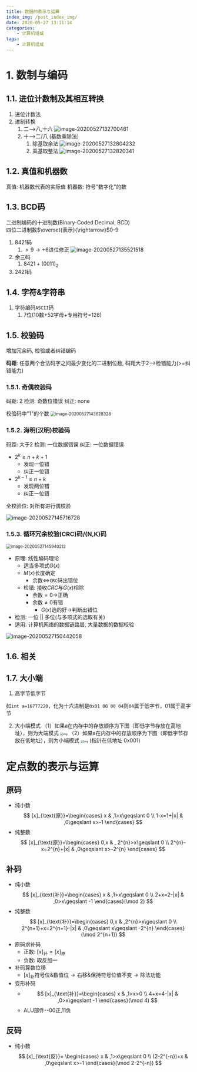 ```yaml
---
title: 数据的表示与运算
index_img: /post_index_img/
date: 2020-05-27 13:11:14
categories:
    - 计算机组成
tags:
    - 计算机组成
---
```


# 1. 数制与编码

## 1.1. 进位计数制及其相互转换

1. 进位计数法
2. 进制转换
   1. 二-->八,十六
      ![image-20200527132700461](%E6%95%B0%E6%8D%AE%E7%9A%84%E8%A1%A8%E7%A4%BA%E4%B8%8E%E8%BF%90%E7%AE%97/image-20200527132700461.png)
   2. 十-->二/八   (基数乘除法)
      1. 除基取余法
         ![image-20200527132804232](%E6%95%B0%E6%8D%AE%E7%9A%84%E8%A1%A8%E7%A4%BA%E4%B8%8E%E8%BF%90%E7%AE%97/image-20200527132804232.png)
      2. 乘基取整法
         ![image-20200527132820341](%E6%95%B0%E6%8D%AE%E7%9A%84%E8%A1%A8%E7%A4%BA%E4%B8%8E%E8%BF%90%E7%AE%97/image-20200527132820341.png)

## 1.2. 真值和机器数

真值: 机器数代表的实际值
机器数: 符号"数字化"的数

## 1.3. BCD码

二进制编码的十进制数(Binary-Coded Decimal, BCD)  
四位二进制数$\overset{表示}{\rightarrow}$0-9

1. $8421$码
   1. $>9\rightarrow+6$进位修正
      ![image-20200527135521518](%E6%95%B0%E6%8D%AE%E7%9A%84%E8%A1%A8%E7%A4%BA%E4%B8%8E%E8%BF%90%E7%AE%97/image-20200527135521518.png)
2. 余三码
   1. $8421+(0011)_{2}$
3. $2421$码

## 1.4. 字符&字符串

1. 字符编码`ASCII`码
   1. 7位(10数+52字母+专用符号=128)

## 1.5. 校验码

增加冗余码, 检验或者纠错编码  

**码距**: 任意两个合法码字之间最少变化的二进制位数, 码距大于2-->检错能力(>=纠错能力)

### 1.5.1. 奇偶校验码

码距: 2
检测: 奇数位错误
纠正: none 

校验码中"1"的个数
<img src="%E6%95%B0%E6%8D%AE%E7%9A%84%E8%A1%A8%E7%A4%BA%E4%B8%8E%E8%BF%90%E7%AE%97/image-20200527143628328.png" alt="image-20200527143628328" style="zoom:80%;" />

### 1.5.2. 海明(汉明)校验码

码距: 大于2
检测: 一位数据错误
纠正: 一位数据错误

- $2^k\geqslant n+k+1$
  - 发现一位错
  - 纠正一位错
- $2^{k-1}\geqslant n+k$
  - 发现两位错
  - 纠正一位错

全校验位: 对所有进行偶校验

![image-20200527145716728](%E6%95%B0%E6%8D%AE%E7%9A%84%E8%A1%A8%E7%A4%BA%E4%B8%8E%E8%BF%90%E7%AE%97/image-20200527145716728.png)

### 1.5.3. 循环冗余校验(CRC)码/(N,K)码

<img src="%E6%95%B0%E6%8D%AE%E7%9A%84%E8%A1%A8%E7%A4%BA%E4%B8%8E%E8%BF%90%E7%AE%97/image-20200527145940212.png" alt="image-20200527145940212" style="zoom:80%;" />

- 原理: 线性编码理论
  - 适当多项式$G(x)$
  - $M(x)$长度确定
    - 余数$\Leftrightarrow$`CRC`码出错位
  - 检错: 接收$CRC$与$G(x)$相除
    - 余数$=0\rightarrow$正确
    - 余数$\neq 0$有错
      - $G(x)$选的好$\rightarrow$判断出错位
- 检测: 一位 || 多位(与多项式的选取有关)
- 适用: 计算机网络的数据链路层, 大量数据的数据校验	

![image-20200527150442058](%E6%95%B0%E6%8D%AE%E7%9A%84%E8%A1%A8%E7%A4%BA%E4%B8%8E%E8%BF%90%E7%AE%97/image-20200527150442058.png)

## 1.6. 相关

## 1.7. 大小端

1. 高字节低字节

如`int a=16777220`，化为十六进制是`0x01 00 00 04`则`04`属于低字节，01属于高字节

2. 大小端模式
   （1）如果a在内存中的存放顺序为下图（即低字节存放在高地址），则为大端模式
   <img src="%E6%95%B0%E6%8D%AE%E7%9A%84%E8%A1%A8%E7%A4%BA%E4%B8%8E%E8%BF%90%E7%AE%97/20180923183740810" alt="img" style="zoom:50%;" />
   （2）如果a在内存中的存放顺序为下图（即低字节存放在低地址），则为小端模式
   <img src="%E6%95%B0%E6%8D%AE%E7%9A%84%E8%A1%A8%E7%A4%BA%E4%B8%8E%E8%BF%90%E7%AE%97/20180923183653465" alt="img" style="zoom:50%;" />
   (指针在低地址 0x001)

# 定点数的表示与运算

## 原码

- 纯小数
$$
[x]_{\text{原}}=\begin{cases}
   x & ,1>x\geqslant 0 \\
   1-x=1+|x| & ,0\geqslant x>-1
\end{cases}
$$
- 纯整数
$$
[x]_{\text{原}}=\begin{cases}
   0,x & , 2^{n}>x\geqslant 0 \\
   2^{n}-x=2^{n}+|x| & ,0\geqslant x>-2^{n}
\end{cases}
$$

## 补码

- 纯小数
$$
[x]_{\text{补}}=\begin{cases}
   x & ,1>x\geqslant 0 \\
   2+x=2-|x| & ,0>x\geqslant -1
\end{cases}(\mod 2)
$$
- 纯整数
$$
[x]_{\text{补}}=\begin{cases}
   0,x & ,2^{n}>x\geqslant 0 \\
   2^{n+1}+x=2^{n+1}-|x| & ,0\geqslant x\geqslant -2^{n}
\end{cases}(\mod 2^{n+1})
$$
- 原码求补码
  - 正数: $[x]_{\text{补}}=[x]_{\text{原}}$
  - 负数: 取反加一
- 补码算数位移
  - $[x]_{\text{补}}\text{符号位}\&\text{数值位}\rightarrow\text{右移}\&\text{保持符号位值不变}\rightarrow\text{除法功能}$
- 变形补码
  - $$
    [x]_{\text{补}}=\begin{cases}
       x & ,1>x>0 \\
       4+x=4-|x| & ,0>x\geqslant -1
    \end{cases}(\mod 4)
    $$
   - ALU部件--00正,11负
## 反码

- 纯小数
$$
[x]_{\text{反}}=
\begin{cases}
   x & ,1>x\geqslant 0 \\
   (2-2^{-n})+x & ,0\geqslant x>-1
\end{cases}(\mod 2-2^{-n})
$$